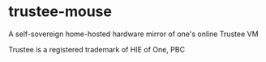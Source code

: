 # trustee-mouse
A self-sovereign home-hosted hardware mirror of one's online Trustee VM

Trustee is a registered trademark of HIE of One, PBC
